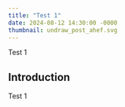 ```yaml
---
title: "Test 1"
date: 2024-08-12 14:30:00 -0000
thumbnail: undraw_post_ahef.svg
---
```


Test 1
<!--more-->

## Introduction

Test 1

<!-- ![_config.yml]({{ site.baseurl }}/images/config.png) -->
